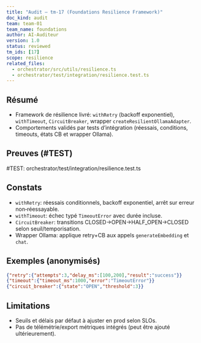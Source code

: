 ```yaml
---
title: "Audit — tm-17 (Foundations Resilience Framework)"
doc_kind: audit
team: team-01
team_name: foundations
author: AI-Auditeur
version: 1.0
status: reviewed
tm_ids: [17]
scope: resilience
related_files:
  - orchestrator/src/utils/resilience.ts
  - orchestrator/test/integration/resilience.test.ts
---
```


## Résumé
- Framework de résilience livré: `withRetry` (backoff exponentiel), `withTimeout`, `CircuitBreaker`, wrapper `createResilientOllamaAdapter`.
- Comportements validés par tests d’intégration (réessais, conditions, timeouts, états CB et wrapper Ollama).

## Preuves (#TEST)
#TEST: orchestrator/test/integration/resilience.test.ts

## Constats
- `withRetry`: réessais conditionnels, backoff exponentiel, arrêt sur erreur non‑réessayable.
- `withTimeout`: échec typé `TimeoutError` avec durée incluse.
- `CircuitBreaker`: transitions CLOSED→OPEN→HALF_OPEN→CLOSED selon seuil/temporisation.
- Wrapper Ollama: applique retry+CB aux appels `generateEmbedding` et `chat`.

## Exemples (anonymisés)
```json
{"retry":{"attempts":3,"delay_ms":[100,200],"result":"success"}}
{"timeout":{"timeout_ms":1000,"error":"TimeoutError"}}
{"circuit_breaker":{"state":"OPEN","threshold":3}}
```

## Limitations
- Seuils et délais par défaut à ajuster en prod selon SLOs.
- Pas de télémétrie/export métriques intégrés (peut être ajouté ultérieurement).
